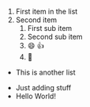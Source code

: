 1. First item in the list
2. Second item 
   1. First sub item
   2. Second sub item
   3. :smile: :+1:
   4. :tada:
- This is another list
* Just adding stuff
* Hello World!
